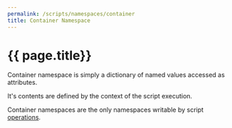 ```yaml
---
permalink: /scripts/namespaces/container
title: Container Namespace
---
```


# {{ page.title}}

Container namespace is simply a dictionary of named values accessed as attributes.

It's contents are defined by the context of the script execution.

Container namespaces are the only namespaces writable by script [operations](/scripts/operations).
